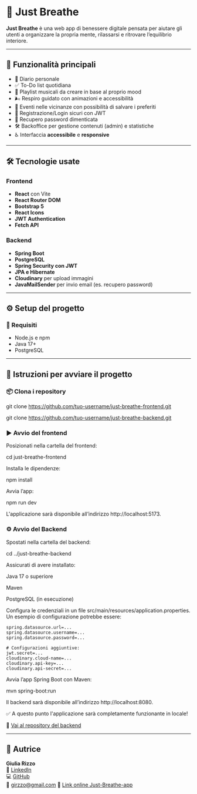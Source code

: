 # 🌿 Just Breathe

**Just Breathe** è una web app di benessere digitale pensata per aiutare gli utenti a organizzare la propria mente, rilassarsi e ritrovare l’equilibrio interiore.

---

## 🚀 Funzionalità principali

- 📝 Diario personale
- ✅ To-Do list quotidiana
- 🎵 Playlist musicali da creare in base al proprio mood
- 🌬️ Respiro guidato con animazioni e accessibilità
- 📅 Eventi nelle vicinanze con possibilità di salvare i preferiti
- 🔐 Registrazione/Login sicuri con JWT
- 🔐 Recupero password dimenticata
- 🛠️ Backoffice per gestione contenuti (admin) e statistiche
- ♿ Interfaccia **accessibile** e **responsive**

---

## 🛠️ Tecnologie usate

### Frontend

- **React** con Vite
- **React Router DOM**
- **Bootstrap 5**
- **React Icons**
- **JWT Authentication**
- **Fetch API**

### Backend

- **Spring Boot**
- **PostgreSQL**
- **Spring Security con JWT**
- **JPA e Hibernate**
- **Cloudinary** per upload immagini
- **JavaMailSender** per invio email (es. recupero password)

---

## ⚙️ Setup del progetto

### 🔧 Requisiti

- Node.js e npm
- Java 17+
- PostgreSQL

---

## 🧭 Istruzioni per avviare il progetto

### 📦 Clona i repository

git clone https://github.com/tuo-username/just-breathe-frontend.git

git clone https://github.com/tuo-username/just-breathe-backend.git

### ▶️ Avvio del frontend

Posizionati nella cartella del frontend:

cd just-breathe-frontend

Installa le dipendenze:

npm install

Avvia l’app:

npm run dev

L'applicazione sarà disponibile all’indirizzo http://localhost:5173.

### ⚙️ Avvio del Backend

Spostati nella cartella del backend:

cd ../just-breathe-backend

Assicurati di avere installato:

Java 17 o superiore

Maven

PostgreSQL (in esecuzione)

Configura le credenziali in un file src/main/resources/application.properties. Un esempio di configurazione potrebbe essere:

```
spring.datasource.url=...
spring.datasource.username=...
spring.datasource.password=...

# Configurazioni aggiuntive:
jwt.secret=...
cloudinary.cloud-name=...
cloudinary.api-key=...
cloudinary.api-secret=...
```

Avvia l’app Spring Boot con Maven:

mvn spring-boot:run

Il backend sarà disponibile all’indirizzo http://localhost:8080.

✅ A questo punto l'applicazione sarà completamente funzionante in locale!

🔗 [Vai al repository del backend](https://github.com/giulia-r01/just-breathe-backend)

---

## 👤 Autrice

**Giulia Rizzo**  
🔗 [LinkedIn](https://www.linkedin.com/in/giulia-rizzo-4782bb102/)  
💻 [GitHub](https://github.com/giulia-r01)  
📧 [girzzo@gmail.com](mailto:girzzo@gmail.com?subject=Richiesta%20di%20assistenza)
🔗 [Link online Just-Breathe-app](https://just-breathe.vercel.app/)
